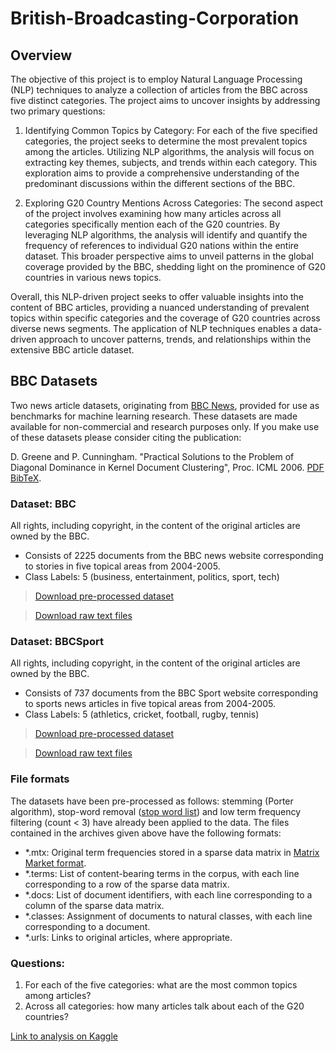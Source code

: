 # British-Broadcasting-Corporation

## Overview

The objective of this project is to employ Natural Language Processing (NLP) techniques to analyze a collection of articles from the BBC across five distinct categories. The project aims to uncover insights by addressing two primary questions:

1. Identifying Common Topics by Category:
For each of the five specified categories, the project seeks to determine the most prevalent topics among the articles. Utilizing NLP algorithms, the analysis will focus on extracting key themes, subjects, and trends within each category. This exploration aims to provide a comprehensive understanding of the predominant discussions within the different sections of the BBC.

2. Exploring G20 Country Mentions Across Categories:
The second aspect of the project involves examining how many articles across all categories specifically mention each of the G20 countries. By leveraging NLP algorithms, the analysis will identify and quantify the frequency of references to individual G20 nations within the entire dataset. This broader perspective aims to unveil patterns in the global coverage provided by the BBC, shedding light on the prominence of G20 countries in various news topics.

Overall, this NLP-driven project seeks to offer valuable insights into the content of BBC articles, providing a nuanced understanding of prevalent topics within specific categories and the coverage of G20 countries across diverse news segments. The application of NLP techniques enables a data-driven approach to uncover patterns, trends, and relationships within the extensive BBC article dataset.


## BBC Datasets
Two news article datasets, originating from [BBC News](http://mlg.ucd.ie/datasets/bbc.html), provided for use as benchmarks for machine learning research.
These datasets are made available for non-commercial and research purposes only. If you make use of these datasets please consider citing the publication:

D. Greene and P. Cunningham. "Practical Solutions to the Problem of Diagonal Dominance in Kernel Document Clustering", Proc. ICML 2006. [PDF](http://mlg.ucd.ie/files/publications/greene06icml.pdf) [BibTeX](http://mlg.ucd.ie/files/bib/greene06icml.bib).


### Dataset: BBC
All rights, including copyright, in the content of the original articles are owned by the BBC.

- Consists of 2225 documents from the BBC news website corresponding to stories in five topical areas from 2004-2005.
- Class Labels: 5 (business, entertainment, politics, sport, tech)


> [Download pre-processed dataset](http://mlg.ucd.ie/files/datasets/bbc.zip)

> [Download raw text files](http://mlg.ucd.ie/files/datasets/bbc-fulltext.zip)


### Dataset: BBCSport
All rights, including copyright, in the content of the original articles are owned by the BBC.

- Consists of 737 documents from the BBC Sport website corresponding to sports news articles in five topical areas from 2004-2005.
- Class Labels: 5 (athletics, cricket, football, rugby, tennis)
> [Download pre-processed dataset]('http://mlg.ucd.ie/files/datasets/bbcsport.zip')

> [Download raw text files]('http://mlg.ucd.ie/files/datasets/bbcsport-fulltext.zip')


### File formats
The datasets have been pre-processed as follows: stemming (Porter algorithm), stop-word removal ([stop word list](http://mlg.ucd.ie/files/datasets/stopwords.txt)) and low term frequency filtering (count < 3) have already been applied to the data. The files contained in the archives given above have the following formats:


- *.mtx: Original term frequencies stored in a sparse data matrix in [Matrix Market format](http://math.nist.gov/MatrixMarket/index.html).
- *.terms: List of content-bearing terms in the corpus, with each line corresponding to a row of the sparse data matrix.
- *.docs: List of document identifiers, with each line corresponding to a column of the sparse data matrix. 
-  *.classes: Assignment of documents to natural classes, with each line corresponding to a document. 
- *.urls: Links to original articles, where appropriate. 


### Questions:
1.	For each of the five categories: what are the most common topics among articles?
2.	Across all categories: how many articles talk about each of the G20 countries?


[Link to analysis on Kaggle](https://www.kaggle.com/code/fagbamigbekehinde/bbc-category)
